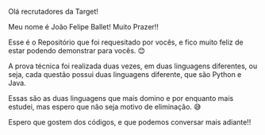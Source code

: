 Olá recrutadores da Target!

Meu nome é João Felipe Ballet! Muito Prazer!!

Esse é o Repositório que foi requesitado por vocês, e fico
muito feliz de estar podendo demonstrar para vocês. 😊

A prova técnica foi realizada duas vezes, em duas linguagens
diferentes, ou seja, cada questão possui duas linguagens
diferente, que são Python e Java.

Essas são as duas linguagens que mais domino e por enquanto
mais estudei, mas espero que não seja motivo de eliminação. 😅

Espero que gostem dos códigos, e que podemos conversar mais adiante!!
